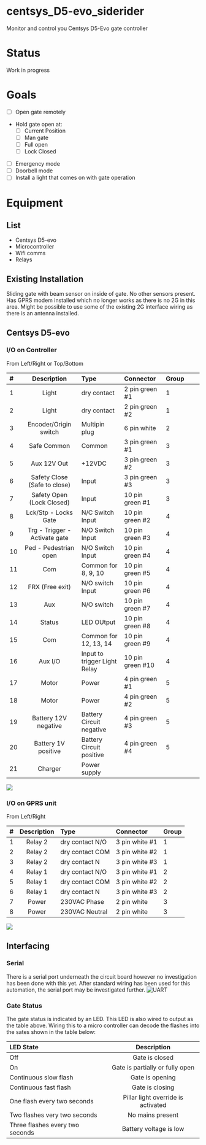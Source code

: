 # centsys_D5-evo_siderider
Monitor and control you Centsys D5-Evo gate controller

# Status

Work in progress

# Goals
- [ ] Open gate remotely
- Hold gate open at:
  - [ ] Current Position
  - [ ] Man gate
  - [ ] Full open
  - [ ] Lock Closed
- [ ] Emergency mode
- [ ] Doorbell mode
- [ ] Install a light that comes on with gate operation

# Equipment
## List
- Centsys D5-evo
- Microcontroller
- Wifi comms
- Relays

## Existing Installation

Sliding gate with beam sensor on inside of gate. No other sensors present. Has GPRS modem installed which no longer works as there is no 2G in this area. Might be possible to use some of the existing 2G interface wiring as there is an antenna installed.

## Centsys D5-evo
### I/O on Controller
From Left/Right or Top/Bottom

| #   |          Description          | Type                         | Connector        | Group |     |     |
|:--- |:-----------------------------:|:---------------------------- |:---------------- | ----- | --- | --- |
| 1   |             Light             | dry contact                  | 2 pin green #1   | 1     |     |     |
| 2   |             Light             | dry contact                  | 2 pin green #2   | 1     |     |     |
| 3   |     Encoder/Origin switch     | Multipin plug                | 6 pin white      | 2     |     |     |
| 4   |          Safe Common          | Common                       | 3 pin green #1   | 3     |     |     |
| 5   |          Aux 12V Out          | +12VDC                       | 3 pin green #2   | 3     |     |     |
| 6   | Safety Close (Safe to close)  | Input                        | 3 pin green #3   | 3     |     |     |
| 7   |   Safety Open (Lock Closed)   | Input                        | 10 pin green #1  | 3     |     |     |
| 8   |     Lck/Stp - Locks Gate      | N/C Switch Input             | 10 pin green #2  | 4     |     |     |
| 9   | Trg - Trigger - Activate gate | N/O Switch Input             | 10 pin green #3  | 4     |     |     |
| 10  |     Ped - Pedestrian open     | N/O Switch Input             | 10 pin green #4  | 4     |     |     |
| 11  |              Com              | Common for 8, 9, 10          | 10 pin green #5  | 4     |     |     |
| 12  |        FRX (Free exit)        | N/O switch Input             | 10 pin green #6  | 4     |     |     |
| 13  |              Aux              | N/O switch                   | 10 pin green #7  | 4     |     |     |
| 14  |            Status             | LED OUtput                   | 10 pin green #8  | 4     |     |     |
| 15  |              Com              | Common for 12, 13, 14        | 10 pin green #9  | 4     |     |     |
| 16  |            Aux I/O            | Input to trigger Light Relay | 10 pin green #10 | 4     |     |     |
| 17  |             Motor             | Power                        | 4 pin green #1   | 5     |     |     |
| 18  |             Motor             | Power                        | 4 pin green #2   | 5     |     |     |
| 19  |     Battery 12V negative      | Battery Circuit negative     | 4 pin green #3   | 5     |     |     |
| 20  |      Battery 1V positive      | Battery Circuit positive     | 4 pin green #4   | 5     |     |     |
| 21  |            Charger            | Power supply                 |                  |       |     |     |

![](/pictures/existing_controller.jpg)


### I/O on GPRS unit
From Left/Right

| #   | Description | Type             | Connector      | Group |
|:--- |:-----------:|:---------------- |:-------------- | ----- |
| 1   |   Relay 2   | dry contact  N/O | 3 pin white #1 | 1     |
| 2   |   Relay 2   | dry contact COM  | 3 pin white #2 | 1     |
| 3   |   Relay 2   | dry contact N    | 3 pin white #3 | 1     |
| 4   |   Relay 1   | dry contact  N/O | 3 pin white #1 | 2     |
| 5   |   Relay 1   | dry contact COM  | 3 pin white #2 | 2     |
| 6   |   Relay 1   | dry contact N    | 3 pin white #3 | 2     |
| 7   |    Power    | 230VAC Phase     | 2 pin white    | 3     |
| 8   |    Power    | 230VAC Neutral   | 2 pin white    | 3     |

![](/pictures/existing_GPRS.jpeg)

## Interfacing

### Serial
There is a serial port underneath the circuit board however no investigation has been done with this yet. After standard wiring has been used for this automation, the serial port may be investigated further.
![UART](/pictures/existing_pcb_serial_port_crop.jpeg)


### Gate Status

The gate status is indicated by an LED. This LED is also wired to output as the table above. Wiring this to a micro controller can decode the flashes into the sates shown in the table below:

| LED State                       |            Description             |
|:------------------------------- |:----------------------------------:|
| Off                             |           Gate is closed           |
| On                              |  Gate is partially or fully open  |
| Continuous slow flash           |          Gate is opening           |
| Continuous fast flash           |          Gate is closing           |
| One flash every two seconds     | Pillar light override is activated |
| Two flashes very two seconds    |          No mains present          |
| Three flashes every two seconds |       Battery voltage is low       |
